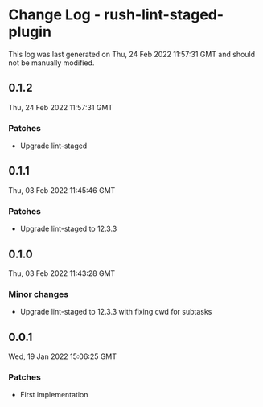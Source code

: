 # Change Log - rush-lint-staged-plugin

This log was last generated on Thu, 24 Feb 2022 11:57:31 GMT and should not be manually modified.

## 0.1.2
Thu, 24 Feb 2022 11:57:31 GMT

### Patches

- Upgrade lint-staged

## 0.1.1
Thu, 03 Feb 2022 11:45:46 GMT

### Patches

- Upgrade lint-staged to 12.3.3

## 0.1.0
Thu, 03 Feb 2022 11:43:28 GMT

### Minor changes

- Upgrade lint-staged to 12.3.3 with fixing cwd for subtasks

## 0.0.1
Wed, 19 Jan 2022 15:06:25 GMT

### Patches

- First implementation

